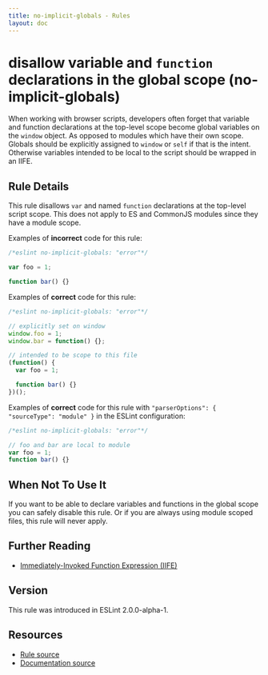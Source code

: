 ```yaml
---
title: no-implicit-globals - Rules
layout: doc
---
```

<!-- Note: No pull requests accepted for this file. See README.md in the root directory for details. -->

# disallow variable and `function` declarations in the global scope (no-implicit-globals)

When working with browser scripts, developers often forget that variable and function declarations at the top-level scope become global variables on the `window` object. As opposed to modules which have their own scope. Globals should be explicitly assigned to `window` or `self` if that is the intent. Otherwise variables intended to be local to the script should be wrapped in an IIFE.

## Rule Details

This rule disallows `var` and named `function` declarations at the top-level script scope. This does not apply to ES and CommonJS modules since they have a module scope.

Examples of **incorrect** code for this rule:

```js
/*eslint no-implicit-globals: "error"*/

var foo = 1;

function bar() {}
```

Examples of **correct** code for this rule:

```js
/*eslint no-implicit-globals: "error"*/

// explicitly set on window
window.foo = 1;
window.bar = function() {};

// intended to be scope to this file
(function() {
  var foo = 1;

  function bar() {}
})();
```

Examples of **correct** code for this rule with `"parserOptions": { "sourceType": "module" }` in the ESLint configuration:

```js
/*eslint no-implicit-globals: "error"*/

// foo and bar are local to module
var foo = 1;
function bar() {}
```

## When Not To Use It

If you want to be able to declare variables and functions in the global scope you can safely disable this rule. Or if you are always using module scoped files, this rule will never apply.

## Further Reading

* [Immediately-Invoked Function Expression (IIFE)](http://benalman.com/news/2010/11/immediately-invoked-function-expression/)

## Version

This rule was introduced in ESLint 2.0.0-alpha-1.

## Resources

* [Rule source](https://github.com/eslint/eslint/tree/master/lib/rules/no-implicit-globals.js)
* [Documentation source](https://github.com/eslint/eslint/tree/master/docs/rules/no-implicit-globals.md)

